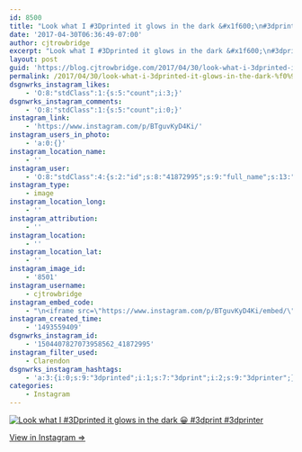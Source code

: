 ```yaml
---
id: 8500
title: "Look what I #3Dprinted it glows in the dark &#x1f600;\n#3dprint #3dprinter"
date: '2017-04-30T06:36:49-07:00'
author: cjtrowbridge
excerpt: "Look what I #3Dprinted it glows in the dark &#x1f600;\n#3dprint #3dprinter"
layout: post
guid: 'https://blog.cjtrowbridge.com/2017/04/30/look-what-i-3dprinted-it-glows-in-the-dark-%f0%9f%98%803dprint-3dprinter/'
permalink: /2017/04/30/look-what-i-3dprinted-it-glows-in-the-dark-%f0%9f%98%803dprint-3dprinter/
dsgnwrks_instagram_likes:
    - 'O:8:"stdClass":1:{s:5:"count";i:3;}'
dsgnwrks_instagram_comments:
    - 'O:8:"stdClass":1:{s:5:"count";i:0;}'
instagram_link:
    - 'https://www.instagram.com/p/BTguvKyD4Ki/'
instagram_users_in_photo:
    - 'a:0:{}'
instagram_location_name:
    - ''
instagram_user:
    - 'O:8:"stdClass":4:{s:2:"id";s:8:"41872995";s:9:"full_name";s:13:"CJ Trowbridge";s:15:"profile_picture";s:96:"https://scontent.cdninstagram.com/t51.2885-19/s150x150/13724650_1188772791164794_142557231_a.jpg";s:8:"username";s:12:"cjtrowbridge";}'
instagram_type:
    - image
instagram_location_long:
    - ''
instagram_attribution:
    - ''
instagram_location:
    - ''
instagram_location_lat:
    - ''
instagram_image_id:
    - '8501'
instagram_username:
    - cjtrowbridge
instagram_embed_code:
    - "\n<iframe src=\"https://www.instagram.com/p/BTguvKyD4Ki/embed/\" width=\"612\" height=\"710\" frameborder=\"0\" scrolling=\"no\" allowtransparency=\"true\" class=\"insta-image-embed\"></iframe>\n"
instagram_created_time:
    - '1493559409'
dsgnwrks_instagram_id:
    - '1504407827073958562_41872995'
instagram_filter_used:
    - Clarendon
dsgnwrks_instagram_hashtags:
    - 'a:3:{i:0;s:9:"3dprinted";i:1;s:7:"3dprint";i:2;s:9:"3dprinter";}'
categories:
    - Instagram
---
```


[![Look what I #3Dprinted it glows in the dark 😀
#3dprint #3dprinter](https://blog.cjtrowbridge.com/wp-content/uploads/2017/04/1493559409-1-1.jpg)](https://www.instagram.com/p/BTguvKyD4Ki/)

[View in Instagram ⇒](https://www.instagram.com/p/BTguvKyD4Ki/)